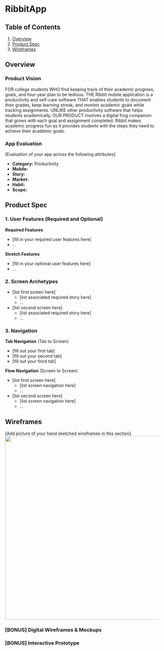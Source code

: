 # RibbitApp

## Table of Contents

1. [Overview](#Overview)
1. [Product Spec](#Product-Spec)
1. [Wireframes](#Wireframes)

## Overview

### Product Vision

FOR college students WHO find keeping track of their academic progress, goals, and four-year plan to be tedious. THE Ribbit mobile application is a productivity and self-care software THAT enables students to document their grades, keep learning streak, and monitor academic goals while tracking assignments. UNLIKE other productivity software that helps students academically, OUR PRODUCT involves a digital frog companion that grows with each goal and assignment completed. Ribbit makes academic progress fun as it provides students with the steps they need to achieve their academic goals.

### App Evaluation

[Evaluation of your app across the following attributes]
- **Category:** Productivity
- **Mobile:**
- **Story:**
- **Market:**
- **Habit:**
- **Scope:**

## Product Spec

### 1. User Features (Required and Optional)

**Required Features**

* [fill in your required user features here]
* ...

**Stretch Features**

* [fill in your optional user features here]
* ...

### 2. Screen Archetypes

- [list first screen here]
  - [list associated required story here]
  - ...
- [list second screen here]
  - [list associated required story here]
  - ...

### 3. Navigation

**Tab Navigation** (Tab to Screen)

* [fill out your first tab]
* [fill out your second tab]
* [fill out your third tab]

**Flow Navigation** (Screen to Screen)

- [list first screen here]
  - [list screen navigation here]
  - ...
- [list second screen here]
  - [list screen navigation here]
  - ...

## Wireframes

[Add picture of your hand sketched wireframes in this section]
<img src="YOUR_WIREFRAME_IMAGE_URL" width=600>

### [BONUS] Digital Wireframes & Mockups

### [BONUS] Interactive Prototype
